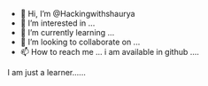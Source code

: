 - 👋 Hi, I’m @Hackingwithshaurya
- 👀 I’m interested in ...
- 🌱 I’m currently learning ...
- 💞️ I’m looking to collaborate on ...
- 📫 How to reach me ...
i am available in github ....
<!---
Hackingwithshaurya/Hackingwithshaurya is a ✨ special ✨ repository because its `README.md` (this file) appears on your GitHub profile.
You can click the Preview link to take a look at your changes.
--->
I am just a learner......
